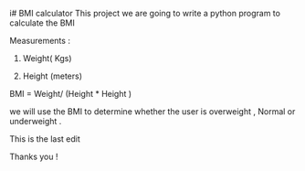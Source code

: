 i# BMI calculator
This project we are going to write a python program to calculate the BMI 

Measurements :

1. Weight( Kgs) 

2. Height (meters)

BMI = Weight/ (Height * Height ) 

we will use the BMI to determine whether the user is overweight , Normal or underweight .


This is the last edit 


Thanks you !
